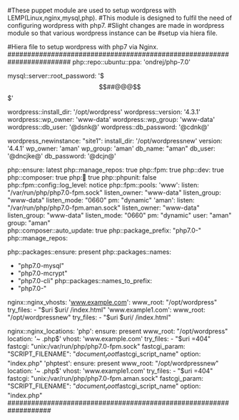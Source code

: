 #These puppet module are used to setup wordpress with LEMP(Linux,nginx,mysql,php).
#This module is designed to fulfil the need of configuring wordpress with php7.
#Slight changes are made in wordpress module so that various wordpress instance can be 
#setup via hiera file.

#Hiera file to setup wordpress with php7 via Nginx.
########################################################################
php::repo::ubuntu::ppa: 'ondrej/php-7.0'

mysql::server::root_password: '$$$##@@@$$$'

wordpress::install_dir: '/opt/wordpress'
wordpress::version: '4.3.1'
wordpress::wp_owner: 'www-data'
wordpress::wp_group: 'www-data'
wordpress::db_user: '@dsnk@'
wordpress::db_password: '@cdnk@'

wordpress_newinstance:
  "site1":
    install_dir: '/opt/wordpressnew'
    version: '4.4.1'
    wp_owner: 'aman'
    wp_group: 'aman'
    db_name: "aman"
    db_user: '@dncjke@'
    db_password: '@dcjn@'

php::ensure: latest
php::manage_repos: true
php::fpm: true
php::dev: true
php::composer: true
php::pear: true
php::phpunit: false
php::fpm::config::log_level: notice
php::fpm::pools: 
  'www':
    listen: "/var/run/php/php7.0-fpm.sock"
    listen_owner: "www-data"
    listen_group: "www-data"
    listen_mode: "0660"
    pm: "dynamic"
  'aman':
    listen: "/var/run/php/php7.0-fpm.aman.sock"
    listen_owner: "www-data"
    listen_group: "www-data"
    listen_mode: "0660"
    pm: "dynamic"
    user: "aman"
    group: "aman"	
php::composer::auto_update: true
php::package_prefix: "php7.0-"
php::manage_repos:

php::packages::ensure: present
php::packages::names:
  - "php7.0-mysql"
  - "php7.0-mcrypt"
  - "php7.0-cli" 
php::packages::names_to_prefix:
  - "php7.0-"

nginx::nginx_vhosts:
  'www.example.com':
    www_root: "/opt/wordpress"
    try_files: 
      - "$uri $uri/ /index.html"  
  'www.example1.com':
    www_root: "/opt/wordpressnew"
    try_files:
      - "$uri $uri/ /index.html"

nginx::nginx_locations:
  'php':
    ensure: present
    www_root: "/opt/wordpress"
    location: '~ \.php$'
    vhost: 'www.example.com'
    try_files: 
      - "$uri =404"
    fastcgi: "unix:/var/run/php/php7.0-fpm.sock"
    fastcgi_param: 
      "SCRIPT_FILENAME": "$document_root$fastcgi_script_name"
    option: "index.php"
  'phptest':
    ensure: present
    www_root: "/opt/wordpressnew"
    location: '~ \.php$'
    vhost: 'www.example1.com'
    try_files:
      - "$uri =404"
    fastcgi: "unix:/var/run/php/php7.0-fpm.aman.sock" 
    fastcgi_param:
      "SCRIPT_FILENAME": "$document_root$fastcgi_script_name"
    option: "index.php"
###################################################################

